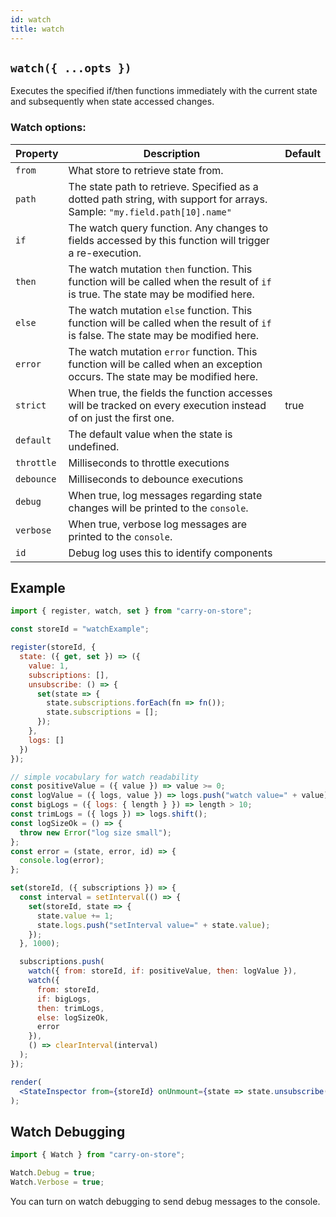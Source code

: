 ```yaml
---
id: watch
title: watch
---
```


## `watch({ ...opts })`

Executes the specified if/then functions immediately with the current state and subsequently when state accessed changes.

### Watch options:

| Property   | Description                                                                                                                        | Default |
| ---------- | ---------------------------------------------------------------------------------------------------------------------------------- | ------- |
| `from`     | What store to retrieve state from.                                                                                                 |         |
| `path`     | The state path to retrieve. Specified as a dotted path string, with support for arrays. Sample: `"my.field.path[10].name"`         |         |
| `if`       | The watch query function. Any changes to fields accessed by this function will trigger a re-execution.                             |         |
| `then`     | The watch mutation `then` function. This function will be called when the result of `if` is true. The state may be modified here.  |         |
| `else`     | The watch mutation `else` function. This function will be called when the result of `if` is false. The state may be modified here. |         |
| `error`    | The watch mutation `error` function. This function will be called when an exception occurs. The state may be modified here.        |         |
| `strict`   | When true, the fields the function accesses will be tracked on every execution instead of on just the first one.                   | true    |
| `default`  | The default value when the state is undefined.                                                                                     |         |
| `throttle` | Milliseconds to throttle executions                                                                                                |         |
| `debounce` | Milliseconds to debounce executions                                                                                                |         |
| `debug`    | When true, log messages regarding state changes will be printed to the `console`.                                                  |         |
| `verbose`  | When true, verbose log messages are printed to the `console`.                                                                      |         |
| `id`       | Debug log uses this to identify components                                                                                         |         |

## Example

```jsx live noInline
import { register, watch, set } from "carry-on-store";

const storeId = "watchExample";

register(storeId, {
  state: ({ get, set }) => ({
    value: 1,
    subscriptions: [],
    unsubscribe: () => {
      set(state => {
        state.subscriptions.forEach(fn => fn());
        state.subscriptions = [];
      });
    },
    logs: []
  })
});

// simple vocabulary for watch readability
const positiveValue = ({ value }) => value >= 0;
const logValue = ({ logs, value }) => logs.push("watch value=" + value);
const bigLogs = ({ logs: { length } }) => length > 10;
const trimLogs = ({ logs }) => logs.shift();
const logSizeOk = () => {
  throw new Error("log size small");
};
const error = (state, error, id) => {
  console.log(error);
};

set(storeId, ({ subscriptions }) => {
  const interval = setInterval(() => {
    set(storeId, state => {
      state.value += 1;
      state.logs.push("setInterval value=" + state.value);
    });
  }, 1000);

  subscriptions.push(
    watch({ from: storeId, if: positiveValue, then: logValue }),
    watch({
      from: storeId,
      if: bigLogs,
      then: trimLogs,
      else: logSizeOk,
      error
    }),
    () => clearInterval(interval)
  );
});

render(
  <StateInspector from={storeId} onUnmount={state => state.unsubscribe()} />
);
```

## Watch Debugging

```js
import { Watch } from "carry-on-store";

Watch.Debug = true;
Watch.Verbose = true;
```

You can turn on watch debugging to send debug messages to the console.
